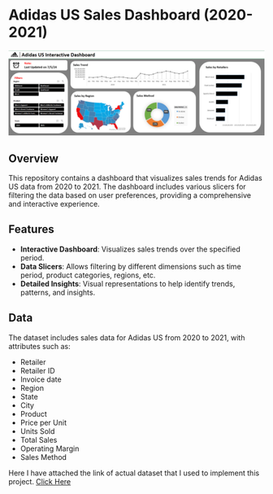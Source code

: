 # Adidas US Sales Dashboard (2020-2021)

![](snapshots/snapshot%201.png)

## Overview

This repository contains a dashboard that visualizes sales trends for Adidas US data from 2020 to 2021. The dashboard includes various slicers for filtering the data based on user preferences, providing a comprehensive and interactive experience.

## Features

- **Interactive Dashboard**: Visualizes sales trends over the specified period.
- **Data Slicers**: Allows filtering by different dimensions such as time period, product categories, regions, etc.
- **Detailed Insights**: Visual representations to help identify trends, patterns, and insights.

## Data

The dataset includes sales data for Adidas US from 2020 to 2021, with attributes such as:
- Retailer
- Retailer ID
- Invoice date
- Region
- State
- City
- Product
- Price per Unit
- Units Sold
- Total Sales
- Operating Margin
- Sales Method

Here I have attached the link of actual dataset that I used to implement this project. [Click Here](https://www.kaggle.com/datasets/heemalichaudhari/adidas-sales-dataset)


